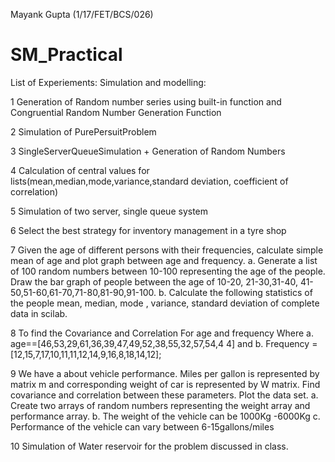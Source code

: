 Mayank Gupta (1/17/FET/BCS/026)
# SM_Practical
List of Experiements: Simulation and modelling: 

1	Generation of Random number series  using built-in function and Congruential Random Number Generation Function

2	Simulation of PurePersuitProblem

3	SingleServerQueueSimulation + Generation of Random Numbers

4	Calculation of central values for lists(mean,median,mode,variance,standard deviation, coefficient of correlation)

5	Simulation of two server, single queue system

6	Select the best strategy for inventory management in a tyre shop

7	Given the age of different persons with their frequencies, calculate simple mean of age and plot graph between age and frequency.
	a. Generate a list of 100 random numbers between 10-100 representing the age of the people. Draw the bar graph of people between the age of 10-20, 21-30,31-40, 41-50,51-60,61-70,71-80,81-90,91-100.
	b. Calculate the following statistics of the people mean, median, mode , variance, standard deviation of complete data in scilab.

8	To find the Covariance and Correlation For age and frequency Where
	a. age==[46,53,29,61,36,39,47,49,52,38,55,32,57,54,4 4] and
	b. Frequency = [12,15,7,17,10,11,11,12,14,9,16,8,18,14,12];

9	We have a about vehicle performance. Miles per gallon is represented by matrix m and corresponding weight of car is represented by W matrix. Find covariance and correlation between these parameters. Plot the data set.
	a. Create two arrays of random numbers representing the weight array and performance array.
	b. The weight of the vehicle can be 1000Kg -6000Kg
	c. Performance of the vehicle can vary between 6-15gallons/miles

10	Simulation of Water reservoir for the problem discussed in class.
